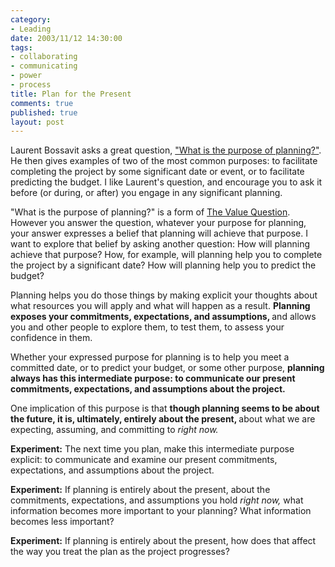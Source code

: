 ```yaml
--- 
category: 
- Leading
date: 2003/11/12 14:30:00
tags: 
- collaborating
- communicating
- power
- process
title: Plan for the Present
comments: true
published: true
layout: post
---
```


<p> Laurent Bossavit asks a great question, <a href="http://bossavit.com/thoughts/archives/000670.html">"What is the purpose of planning?"</a>. He then gives examples of two of the most common purposes: to facilitate completing the project by some significant date or event, or to facilitate predicting the budget. I like Laurent's question, and encourage you to ask it before (or during, or after) you engage in any significant planning. </p>
<p> "What is the purpose of planning?" is a form of <a href="/2003/06/the_value_question/">The Value Question</a>. However you answer the question, whatever your purpose for planning, your answer expresses a belief that planning will achieve that purpose. I want to explore that belief by asking another question: How will planning achieve that purpose? How, for example, will planning help you to complete the project by a significant date? How will planning help you to predict the budget? </p>
<p> Planning helps you do those things by making explicit your thoughts about what resources you will apply and what will happen as a result. <strong> Planning exposes your commitments, expectations, and assumptions, </strong> and allows you and other people to explore them, to test them, to assess your confidence in them. </p>
<p> Whether your expressed purpose for planning is to help you meet a committed date, or to predict your budget, or some other purpose, <strong> planning always has this intermediate purpose: to communicate our present commitments, expectations, and assumptions about the project. </strong>
</p>
<p> One implication of this purpose is that <strong> though planning seems to be about the future, it is, ultimately, entirely about the present, </strong> about what we are expecting, assuming, and committing to <em>right now.</em>
</p>
<p>
<strong>Experiment:</strong> The next time you plan, make this intermediate purpose explicit: to communicate and examine our present commitments, expectations, and assumptions about the project. </p>
<p>
<strong>Experiment:</strong> If planning is entirely about the present, about the commitments, expectations, and assumptions you hold <em>right now,</em> what information becomes more important to your planning? What information becomes less important? </p>
<p>
<strong>Experiment:</strong> If planning is entirely about the present, how does that affect the way you treat the plan as the project progresses? </p>
